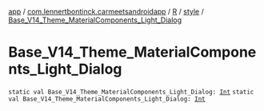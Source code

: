 [app](../../../index.md) / [com.lennertbontinck.carmeetsandroidapp](../../index.md) / [R](../index.md) / [style](index.md) / [Base_V14_Theme_MaterialComponents_Light_Dialog](./-base_-v14_-theme_-material-components_-light_-dialog.md)

# Base_V14_Theme_MaterialComponents_Light_Dialog

`static val Base_V14_Theme_MaterialComponents_Light_Dialog: `[`Int`](https://kotlinlang.org/api/latest/jvm/stdlib/kotlin/-int/index.html)
`static val Base_V14_Theme_MaterialComponents_Light_Dialog: `[`Int`](https://kotlinlang.org/api/latest/jvm/stdlib/kotlin/-int/index.html)